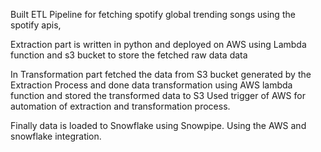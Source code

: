 Built ETL Pipeline for fetching spotify global trending songs using the spotify apis,

Extraction part is written in python and deployed on AWS using Lambda function and s3 bucket to store the fetched raw data data

In Transformation part fetched the data from S3 bucket generated by the Extraction Process and done data transformation using AWS lambda function and stored the transformed data to S3
Used trigger of AWS for automation of extraction and transformation process.

Finally data is loaded to Snowflake using Snowpipe. Using the AWS and snowflake integration.
